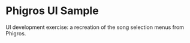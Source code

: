 # Phigros UI Sample
UI development exercise: a recreation of the song selection menus from Phigros.
